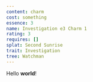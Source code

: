 ```yaml
---
content: charm
cost: something
essence: 3
name: Investigation e3 Charm 1
rating: 3
requires: []
splat: Second Sunrise
trait: Investigation
tree: Watchman
---
```


Hello **world**!
